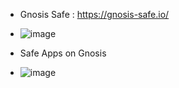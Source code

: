 * Gnosis Safe : https://gnosis-safe.io/
* ![image](https://user-images.githubusercontent.com/7644450/165039978-e01c4a20-51d7-4e20-9762-aabb810694f6.png)

* Safe Apps on Gnosis
* ![image](https://user-images.githubusercontent.com/7644450/165040379-371e3d14-0a4a-4573-9a59-01cbdce729c8.png)
